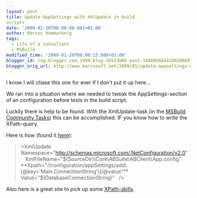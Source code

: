 ```yaml
---
layout: post
title: Update AppSettings with XmlUpdate in build
scripts
date: '2009-01-20T08:00:00.001+01:00'
author: Marcus Hammarberg
tags:
  - Life of a consultant
  - MSBuild
modified_time: '2009-01-20T08:00:15.088+01:00'
blogger_id: tag:blogger.com,1999:blog-36533086.post-3488066834100206897
blogger_orig_url: http://www.marcusoft.net/2009/01/update-appsettings-with-xmlupdate-in.html
---
```



I know I will chase this one for ever if I don't put it up here...

We ran into a situation where we needed to tweak the AppSettings-section
of an configuration before tests in the build script.

Luckily there is help to be found. With the XmlUpdate-task (in the
<a href="http://msbuildtasks.tigris.org/" target="_blank">MSBuild
Community Tasks</a>) this can be accomplished. IF you know how to write
the XPath-query.

Here is how (found it <a
href="http://geekswithblogs.net/paulwhitblog/archive/2006/04/11/74844.aspx"
target="_blank">here</a>):

> \<XmlUpdate
>    Namespace="<http://schemas.microsoft.com/.NetConfiguration/v2.0>"
>    XmlFileName="$(SourceDir)\Core\ABSuite\ABClient\App.config"
>   
> **Xpath="//configuration/appSettings/add\[@key='Main.ConnectionString'\]/@value"**
>    Value="$(DatabaseConnectionString)"
>   /\>

Also here is a great site to pick up some
<a href="http://www.zvon.org/xxl/XPathTutorial/Output/examples.html"
target="_blank">XPath-skills</a>.
